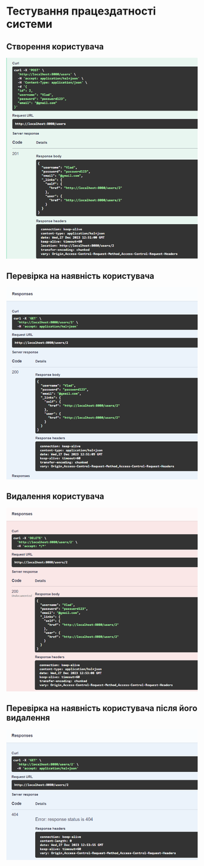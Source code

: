 # Тестування працездатності системи

## Створення користувача
<img src=".\UserCreating.png">

## Перевірка на наявність користувача
<img src=".\UserGet.png">

## Видалення користувача
<img src=".\UserDelete.png">

## Перевірка на наявність користувача після його видалення
<img src=".\UserGetAfterDelete.png">
